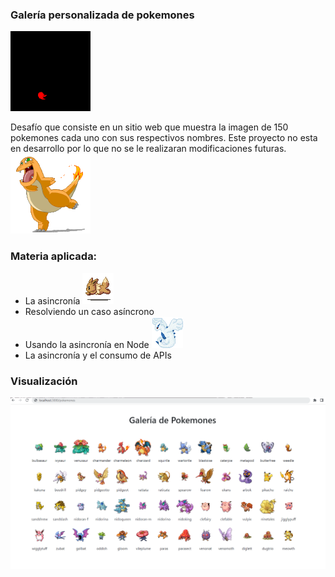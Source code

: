 ### Galería personalizada de pokemones
![](https://github.com/aleyire/galeria_pokemones/blob/main/img/valor.gif)

Desafío que consiste en un sitio web que muestra la imagen de 150 pokemones cada uno con sus respectivos nombres. Este proyecto no esta en desarrollo por lo que no se le realizaran modificaciones futuras.
![](https://github.com/aleyire/galeria_pokemones/blob/main/img/charmander_dancing.gif)

### Materia aplicada:

- La asincronía
![](https://github.com/aleyire/galeria_pokemones/blob/main/img/eevee.gif)
- Resolviendo un caso asíncrono
- Usando la asincronía en Node
![](https://github.com/aleyire/galeria_pokemones/blob/main/img/lugia.gif)
- La asincronía y el consumo de APIs

### Visualización
![](img/preview.png)

